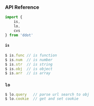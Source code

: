 ### API Reference

```js
import { 
    is,
    lo,
    cvs
} from 'ddot'
```

#### `is`
```js
$ is.func // is function
$ is.num  // is number
$ is.str  // is string
$ is.obj  // is object
$ is.arr  // is array
```

### `lo`
```js
$ lo.query   // parse url search to obj
$ lo.cookie  // get and set cookie
```